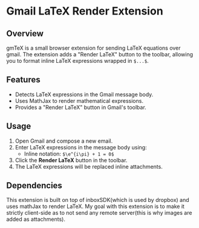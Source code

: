 # Gmail LaTeX Render Extension

## Overview
gmTeX is a small browser extension for sending LaTeX equations over gmail.
The extension adds a "Render LaTeX" button to the toolbar, allowing you 
to format inline LaTeX expressions wrapped in `$...$`.

## Features
- Detects LaTeX expressions in the Gmail message body.
- Uses MathJax to render mathematical expressions.
- Provides a "Render LaTeX" button in Gmail's toolbar.

## Usage
1. Open Gmail and compose a new email.
2. Enter LaTeX expressions in the message body using:
   - Inline notation: `$\e^{i\pi} + 1 = 0$`
3. Click the **Render LaTeX** button in the toolbar.
4. The LaTeX expressions will be replaced inline attachments.

## Dependencies
This extension is built on top of inboxSDK(which is used by dropbox) and uses mathJax
to render LaTeX. My goal with this extension is to make it strictly client-side
as to not send any remote server(this is why images are added as attachments).

